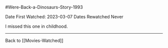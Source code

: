#Were-Back-a-Dinosaurs-Story-1993

Date First Watched:  2023-03-07
Dates Rewatched  Never

I missed this one in childhood.

---
Back to [[Movies-Watched]]